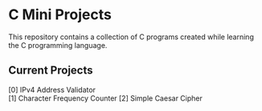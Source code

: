 # C Mini Projects

This repository contains a collection of C programs created while learning the C programming language.

## Current Projects

[0] IPv4 Address Validator  
[1] Character Frequency Counter 
[2] Simple Caesar Cipher 